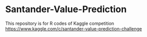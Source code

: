 # Santander-Value-Prediction
This repository is for R codes of Kaggle competition https://www.kaggle.com/c/santander-value-prediction-challenge

